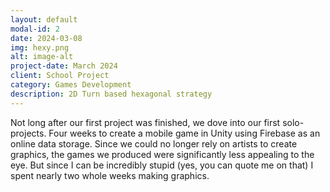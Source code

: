 ```yaml
---
layout: default
modal-id: 2
date: 2024-03-08
img: hexy.png
alt: image-alt
project-date: March 2024
client: School Project
category: Games Development
description: 2D Turn based hexagonal strategy
---
```


Not long after our first project was finished, we dove into our first solo-projects. Four weeks to create a mobile game
in Unity using Firebase as an online data storage. Since we could no longer rely on artists to create graphics, the games
we produced were significantly less appealing to the eye. But since I can be incredibly stupid (yes, you can quote me on
that) I spent nearly two whole weeks making graphics.